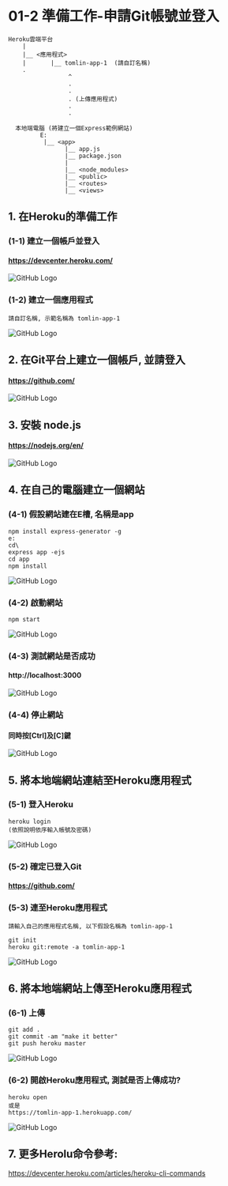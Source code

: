 # 01-2 準備工作-申請Git帳號並登入

```                                 
Heroku雲端平台        
    |
    |__ <應用程式>
    |       |__ tomlin-app-1  (請自訂名稱)  
    .                      
                 ^                
                 .
                 .
                 . (上傳應用程式)
                 .
                 .
      
  本地端電腦 (將建立一個Express範例網站)
         E:
          |__ <app>
                |__ app.js
                |__ package.json
                |
                |__ <node_modules>
                |__ <public>
                |__ <routes>
                |__ <views>
```

## 1. 在Heroku的準備工作

### (1-1) 建立一個帳戶並登入

#### https://devcenter.heroku.com/
![GitHub Logo](/imgs/1-1-1.jpg)


### (1-2) 建立一個應用程式
```
請自訂名稱, 示範名稱為 tomlin-app-1
```

![GitHub Logo](/imgs/1-3-2.jpg)


## 2. 在Git平台上建立一個帳戶, 並請登入

#### https://github.com/
![GitHub Logo](/imgs/1-1-2.jpg)


## 3. 安裝 node.js

#### https://nodejs.org/en/
![GitHub Logo](/imgs/1-1-3.jpg)




## 4. 在自己的電腦建立一個網站

### (4-1) 假設網站建在E槽, 名稱是app

```
npm install express-generator -g
e:
cd\
express app -ejs
cd app
npm install
```

![GitHub Logo](/imgs/1-2-1.jpg)



### (4-2) 啟動網站

```
npm start
```
![GitHub Logo](/imgs/1-2-2.jpg)



### (4-3) 測試網站是否成功

#### http://localhost:3000
![GitHub Logo](/imgs/1-2-3.jpg)



### (4-4) 停止網站

#### 同時按[Ctrl]及[C]鍵
![GitHub Logo](/imgs/1-2-4.jpg)







## 5. 將本地端網站連結至Heroku應用程式

### (5-1) 登入Heroku
```
heroku login
(依照說明依序輸入帳號及密碼)
```

![GitHub Logo](/imgs/1-4-1.jpg)



### (5-2) 確定已登入Git
#### https://github.com/


### (5-3) 連至Heroku應用程式
```
請輸入自己的應用程式名稱, 以下假設名稱為 tomlin-app-1
```

```
git init
heroku git:remote -a tomlin-app-1
```
![GitHub Logo](/imgs/1-4-3.jpg)




## 6. 將本地端網站上傳至Heroku應用程式

### (6-1) 上傳
```
git add .
git commit -am "make it better"
git push heroku master
```

![GitHub Logo](/imgs/1-5-1.jpg)



### (6-2) 開啟Heroku應用程式, 測試是否上傳成功? 
```
heroku open
或是
https://tomlin-app-1.herokuapp.com/
```

![GitHub Logo](/imgs/1-5-2.jpg)





## 7. 更多Herolu命令參考:
https://devcenter.heroku.com/articles/heroku-cli-commands
